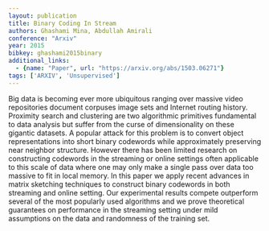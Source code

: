```yaml
---
layout: publication
title: Binary Coding In Stream
authors: Ghashami Mina, Abdullah Amirali
conference: "Arxiv"
year: 2015
bibkey: ghashami2015binary
additional_links:
  - {name: "Paper", url: "https://arxiv.org/abs/1503.06271"}
tags: ['ARXIV', 'Unsupervised']
---
```

Big data is becoming ever more ubiquitous ranging over massive video repositories document corpuses image sets and Internet routing history. Proximity search and clustering are two algorithmic primitives fundamental to data analysis but suffer from the curse of dimensionality on these gigantic datasets. A popular attack for this problem is to convert object representations into short binary codewords while approximately preserving near neighbor structure. However there has been limited research on constructing codewords in the streaming or online settings often applicable to this scale of data where one may only make a single pass over data too massive to fit in local memory. In this paper we apply recent advances in matrix sketching techniques to construct binary codewords in both streaming and online setting. Our experimental results compete outperform several of the most popularly used algorithms and we prove theoretical guarantees on performance in the streaming setting under mild assumptions on the data and randomness of the training set.
